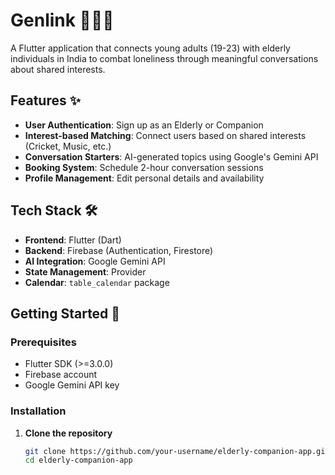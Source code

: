 # Genlink 👵🤝🧑  

A Flutter application that connects young adults (19-23) with elderly individuals in India to combat loneliness through meaningful conversations about shared interests.


## Features ✨
- **User Authentication**: Sign up as an Elderly or Companion
- **Interest-based Matching**: Connect users based on shared interests (Cricket, Music, etc.)
- **Conversation Starters**: AI-generated topics using Google's Gemini API
- **Booking System**: Schedule 2-hour conversation sessions
- **Profile Management**: Edit personal details and availability

## Tech Stack 🛠️
- **Frontend**: Flutter (Dart)
- **Backend**: Firebase (Authentication, Firestore)
- **AI Integration**: Google Gemini API
- **State Management**: Provider
- **Calendar**: `table_calendar` package

## Getting Started 🚀

### Prerequisites
- Flutter SDK (>=3.0.0)
- Firebase account
- Google Gemini API key

### Installation
1. **Clone the repository**
   ```bash
   git clone https://github.com/your-username/elderly-companion-app.git
   cd elderly-companion-app

